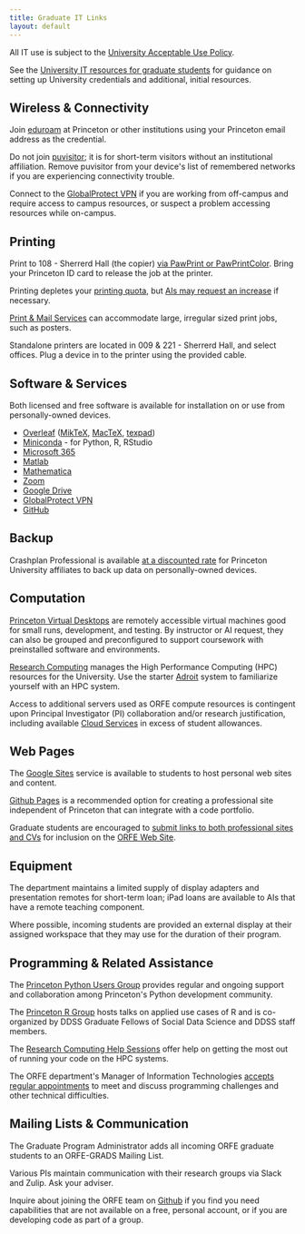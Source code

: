```yaml
---
title: Graduate IT Links
layout: default
---
```


All IT use is subject to the [University Acceptable Use Policy][1].

See the [University IT resources for graduate students](https://oit.princeton.edu/get-started/faculty-and-staff) for guidance on setting up University credentials and additional, initial resources.

## Wireless & Connectivity

Join [eduroam][4] at Princeton or other institutions using your Princeton email address as the credential.

Do not join [puvisitor][5]; it is for short-term visitors without an institutional affiliation.  Remove puvisitor from your device's list of remembered networks if you are experiencing connectivity trouble.

Connect to the [GlobalProtect VPN][16] if you are working from off-campus and require access to campus resources, or suspect a problem accessing resources while on-campus.

## Printing

Print to 108 - Sherrerd Hall (the copier) [via PawPrint or PawPrintColor][8].  Bring your Princeton ID card to release the job at the printer.

Printing depletes your [printing quota](https://kb.princeton.edu/8329#section5), but [AIs may request an increase](https://orfe.princeton.edu/graduate/aiprint) if necessary.

[Print & Mail Services][9] can accommodate large, irregular sized print jobs, such as posters.

Standalone printers are located in 009 & 221 - Sherrerd Hall, and select offices. Plug a device in to the printer using the provided cable.

## Software & Services

Both licensed and free software is available for installation on or use from personally-owned devices.

* [Overleaf][32] ([MikTeX][29], [MacTeX][30], [texpad][31])
* [Miniconda][33] - for Python, R, RStudio
* [Microsoft 365][10]
* [Matlab][11]
* [Mathematica][12]
* [Zoom][35]
* [Google Drive][15]
* [GlobalProtect VPN][16]
* [GitHub][38]

## Backup

Crashplan Professional is available [at a discounted rate][40] for Princeton University affiliates to back up data on personally-owned devices.

## Computation

[Princeton Virtual Desktops][37] are remotely accessible virtual machines good for small runs, development, and testing.  By instructor or AI request, they can also be grouped and preconfigured to support coursework with preinstalled software and environments.

[Research Computing][19] manages the High Performance Computing (HPC) resources for the University.  Use the starter [Adroit][21] system to familiarize yourself with an HPC system.

Access to additional servers used as ORFE compute resources is contingent upon Principal Investigator (PI) collaboration and/or research justification, including available [Cloud Services][36] in excess of student allowances.

## Web Pages

The [Google Sites][41] service is available to students to host personal web sites and content.

[Github Pages][28] is a recommended option for creating a professional site independent of Princeton that can integrate with a code portfolio. 

Graduate students are encouraged to [submit links to both professional sites and CVs][42] for inclusion on the [ORFE Web Site][25].


## Equipment

The department maintains a limited supply of display adapters and presentation remotes for short-term loan; iPad loans are available to AIs that have a remote teaching component.

Where possible, incoming students are provided an external display at their assigned workspace that they may use for the duration of their program.

## Programming & Related Assistance

The [Princeton Python Users Group][43] provides regular and ongoing support and collaboration among Princeton's Python development community.

The [Princeton R Group][44] hosts talks on applied use cases of R and is co-organized by DDSS Graduate Fellows of Social Data Science and DDSS staff members.

The [Research Computing Help Sessions](https://researchcomputing.princeton.edu/support/help-sessions) offer help on getting the most out of running your code on the HPC systems.

The ORFE department's Manager of Information Technologies [accepts regular appointments](https://orfe.princeton.edu/bino) to meet and discuss programming challenges and other technical difficulties.

## Mailing Lists & Communication

The Graduate Program Administrator adds all incoming ORFE graduate students to an ORFE-GRADS Mailing List.

Various PIs maintain communication with their research groups via Slack and Zulip.  Ask your adviser.

Inquire about joining the ORFE team on [Github][27] if you find you need capabilities that are not available on a free, personal account, or if you are developing code as part of a group.

[1]: <https://www.princeton.edu/itpolicy>
[3]: <https://princeton.service-now.com/service?id=kb_article&sys_id=26de00a81be3205041bd6286624bcbb3#section0>
[4]: <https://kb.princeton.edu/KB0010255>
[5]: <https://princeton.service-now.com/service?id=kb_article&sys_id=26de00a81be3205041bd6286624bcbb3#section0>
[7]: <http://orfe.princeton.edu/help/printing>
[8]: <https://orfe.princeton.edu/print>
[9]: <https://printandmail.princeton.edu>
[10]: <https://kb.princeton.edu/9416>
[11]: <https://kb.princeton.edu/KB0011341>
[12]: <https://kb.princeton.edu/KB0011002>
[13]: <mailto:orfehelp@princeton.edu>
[14]: <https://princeton.service-now.com/service?id=sc_cat_item&sys_id=4db8b6b04f99e74cf56c0ad14210c77a>
[15]: <https://kb.princeton.edu/1128>
[16]: <https://www.princeton.edu/vpn>
[17]: <https://get.teamviewer.com/orfehelp>
[18]: <https://princeton.service-now.com/service?id=sc_cat_item&sys_id=91724a974f2ffe8018ddd48e5210c72a>
[19]: <https://www.princeton.edu/researchcomputing>
[20]: <https://www.princeton.edu/researchcomputing/computational-hardware/nobel>
[21]: <https://www.princeton.edu/researchcomputing/computational-hardware/adroit>
[22]: <https://orfe.princeton.edu/help/hardware>
[23]: <https://www.princeton.edu/clusters/cluster-list>
[24]: <https://scholar.princeton.edu>
[25]: <https://orfe.princeton.edu/>
[27]: <https://www.princeton.edu/researchcomputing/services/github-form-new>
[28]: <https://pages.github.com>
[29]: <https://miktex.org>
[30]: <https://tug.org/mactex>
[31]: <https://www.texpad.com/ios>
[32]: <https://overleaf.com>
[33]: <https://docs.conda.io/en/latest/miniconda.html>
[34]: <https://princeton.service-now.com/service?id=kb_article&sys_id=KB0013096>
[35]: <https://kb.princeton.edu/KB0013476>
[36]: <https://princeton.service-now.com/service?id=sc_cat_item&sys_id=06268c7c1bc444d098d1217e6e4bcb4f>
[37]: <https://kb.princeton.edu/KB0012822>
[38]: <https://forms.rc.princeton.edu/github/>
[39]: <https://princeton.service-now.com/service?id=kb_article&sys_id=6569cd6b1bea94108f8243f4bd4bcbe1>
[40]: <https://www.crashplan.com/princeton-university/>
[41]: <https://kb.princeton.edu/1174>
[42]: <https://orfe.princeton.edu/gradcv>
[43]: <https://researchcomputing.princeton.edu/learn/user-groups/python>
[44]: <https://princeton-r-group.github.io/>
